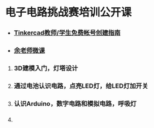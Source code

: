 # 电子电路挑战赛培训公开课

- ### [Tinkercad教师/学生免费帐号创建指南](http://mp.weixin.qq.com/s?__biz=MzA5NjE5MjEzNA==&amp;mid=2648655326&amp;idx=1&amp;sn=d387539f899eb935b97717b88b6f5b68&amp;chksm=88983637bfefbf2179c2c650f7fe8d2a392593b4e449fdda1480a3198cfb1dfa341efe1812c5&amp;scene=21#wechat_redirect)

- ### [余老师微课](./余老师微课.html)

1. ### 3D建模入门，灯塔设计

1. ### 通过电池认识电路，点亮LED灯，给LED灯加开关

1. ### 认识Arduino，数字电路和模拟电路，呼吸灯

1. ### 